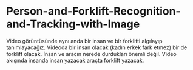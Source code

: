 # Person-and-Forklift-Recognition-and-Tracking-with-Image
Video görüntüsünde aynı anda bir insan ve bir forklifti algılayıp tanımlayacağız. Videoda bir insan olacak (kadın erkek fark etmez) bir de forklift olacak. İnsan ve aracın nerede durdukları önemli değil. Video akışında insanda insan yazacak araçta forklift yazacak. 
